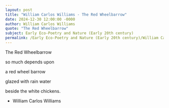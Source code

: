 ```yaml
---
layout: post
title: "William Carlos Williams - The Red Wheelbarrow"
date: 2024-12-30 12:00:00 -0000
author: William Carlos Williams
quote: "The Red Wheelbarrow"
subject: Early Eco-Poetry and Nature (Early 20th century)
permalink: /Early Eco-Poetry and Nature (Early 20th century)/William Carlos Williams/William Carlos Williams - The Red Wheelbarrow
---
```


The Red Wheelbarrow

so much depends
upon

a red wheel
barrow

glazed with rain
water

beside the white
chickens.

- William Carlos Williams
